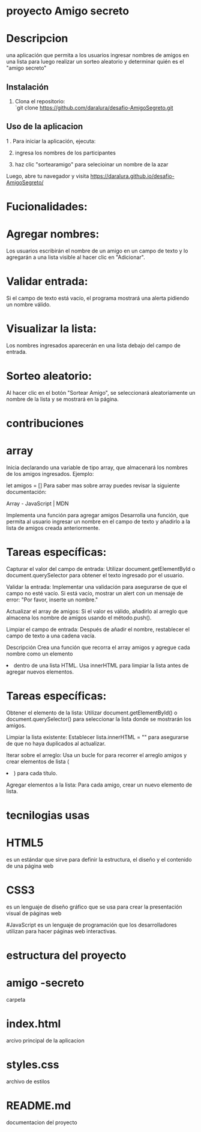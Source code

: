 #  proyecto Amigo secreto
# Descripcion 

una aplicación que permita a los usuarios ingresar nombres de amigos en una lista para luego realizar un sorteo aleatorio y determinar quién es el "amigo secreto"
## Instalación

1. Clona el repositorio:  
   `git clone https://github.com/daralura/desafio-AmigoSegreto.git

## Uso de la aplicacion 

1 . Para iniciar la aplicación, ejecuta:  

2. ingresa los nombres de los participantes

3. haz clic "sortearamigo" para selecioinar un nombre de la azar

Luego, abre tu navegador y visita  https://daralura.github.io/desafio-AmigoSegreto/


 
# Fucionalidades:

# Agregar nombres:
Los usuarios escribirán el nombre de un amigo en un campo de texto y lo agregarán a una lista visible al hacer clic en "Adicionar".

# Validar entrada:
Si el campo de texto está vacío, el programa mostrará una alerta pidiendo un nombre válido.

# Visualizar la lista:
Los nombres ingresados aparecerán en una lista debajo del campo de entrada.

# Sorteo aleatorio: 
Al hacer clic en el botón "Sortear Amigo", se seleccionará aleatoriamente un nombre de la lista y se mostrará en la página.

# contribuciones 


# array

Inicia declarando una variable de tipo array, que almacenará los nombres de los amigos ingresados. Ejemplo:

let amigos = []
Para saber mas sobre array puedes revisar la siguiente documentación:

Array - JavaScript | MDN


Implementa una función para agregar amigos
Desarrolla una función, que permita al usuario ingresar un nombre en el campo de texto y añadirlo a la lista de amigos creada anteriormente.

# Tareas específicas:
 

Capturar el valor del campo de entrada: Utilizar document.getElementById o document.querySelector para obtener el texto ingresado por el usuario.

Validar la entrada: Implementar una validación para asegurarse de que el campo no esté vacío. Si está vacío, mostrar un alert con un mensaje de error: "Por favor, inserte un nombre."

Actualizar el array de amigos: Si el valor es válido, añadirlo al arreglo que almacena los nombre de amigos usando el método.push().

Limpiar el campo de entrada: Después de añadir el nombre, restablecer el campo de texto a una cadena vacía.

Descripción
Crea una función que recorra el array amigos y agregue cada nombre como un elemento <li> dentro de una lista HTML. Usa innerHTML para limpiar la lista antes de agregar nuevos elementos.

# Tareas específicas:

Obtener el elemento de la lista: Utilizar document.getElementById() o document.querySelector() para seleccionar la lista donde se mostrarán los amigos.

Limpiar la lista existente: Establecer lista.innerHTML = "" para asegurarse de que no haya duplicados al actualizar.

Iterar sobre el arreglo: Usa un bucle for para recorrer el arreglo amigos y crear elementos de lista (<li>) para cada título.

Agregar elementos a la lista: Para cada amigo, crear un nuevo elemento de lista.

# tecnilogias usas

#  HTML5
es un estándar que sirve para definir la estructura, el diseño y el contenido de una página web


# CSS3
 es un lenguaje de diseño gráfico que se usa para crear la presentación visual de páginas web

 
#JavaScript
es un lenguaje de programación que los desarrolladores utilizan para hacer páginas web interactivas. 


# estructura del proyecto

# amigo -secreto   
carpeta
# index.html   
arcivo principal de la aplicacion
# styles.css
archivo de estilos 
# README.md    
documentacion del proyecto 


